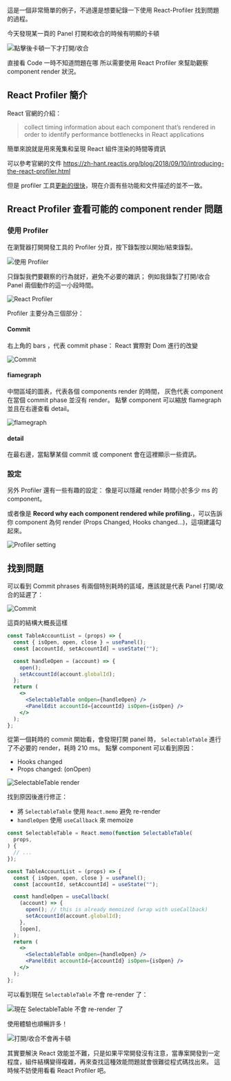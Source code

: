 這是一個非常簡單的例子，不過還是想要紀錄一下使用 React-Profiler 找到問題的過程。

今天發現某一頁的 Panel 打開和收合的時候有明顯的卡頓

![點擊後卡頓一下才打開/收合](https://imgur.com/Sr42M2f.gif)

直接看 Code 一時不知道問題在哪
所以需要使用 React Profiler 來幫助觀察 component render 狀況。

## React Profiler 簡介

React 官網的介紹：

> collect timing information about each component that’s rendered in order to identify performance bottlenecks in React applications

簡單來說就是用來蒐集和呈現 React 組件渲染的時間等資訊

可以參考官網的文件
https://zh-hant.reactjs.org/blog/2018/09/10/introducing-the-react-profiler.html

但是 profiler 工具[更新的很快](https://stackoverflow.com/questions/61120759/why-react-dev-tools-profiler-dont-show-me-component-props)，現在介面有些功能和文件描述的並不一致。

## Rreact Profiler 查看可能的 component render 問題

### 使用 Profiler

在瀏覽器打開開發工具的 Profiler 分頁，按下錄製按以開始/結束錄製。

![使用 Profiler](https://imgur.com/w1oCdyj.jpg)

只錄製我們要觀察的行為就好，避免不必要的雜訊；
例如我錄製了打開/收合 Panel 兩個動作的這一小段時間。

![React Profiler](https://imgur.com/GPl6nSK.jpg)

Profiler 主要分為三個部分：

#### Commit

右上角的 bars ，代表 commit phase： React 實際對 Dom 進行的改變

![Commit](https://imgur.com/bBPOJp6.jpg)

#### fiamegraph

中間區域的圖表，代表各個 components render 的時間，
灰色代表 component 在當個 commit phase 並沒有 render。
點擊 component 可以縮放 flamegraph 並且在右邊查看 detail。

![flamegraph](https://imgur.com/LqBiGMy.jpg)

#### detail

在最右邊，當點擊某個 commit 或 component 會在這裡顯示一些資訊。

### 設定

另外 Profiler 還有一些有趣的設定：
像是可以隱藏 render 時間小於多少 ms 的 component。

或者像是 **Record why each component rendered while profiling.**，可以告訴你 component 為何 render (Props Changed, Hooks changed...)，這項建議勾起來。

![Profiler setting](https://imgur.com/JNkehOX.jpg)

## 找到問題

可以看到 Commit phrases 有兩個特別耗時的區域，應該就是代表 Panel 打開/收合的延遲了：

![Commit](https://imgur.com/bBPOJp6.jpg)

這頁的結構大概長這樣

```jsx
const TableAccountList = (props) => {
  const { isOpen, open, close } = usePanel();
  const [accountId, setAccountId] = useState("");

  const handleOpen = (account) => {
    open();
    setAccountId(account.globalId);
  };
  return (
    <>
      <SelectableTable onOpen={handleOpen} />
      <PanelEdit accountId={accountId} isOpen={isOpen} />
    </>
  );
};
```

從第一個耗時的 commit 開始看，會發現打開 panel 時， `SelectableTable` 進行了不必要的 render，耗時 210 ms。
點擊 component 可以看到原因：

- Hooks changed
- Props changed: (onOpen)

![SelectableTable render](https://imgur.com/PkjOHjQ.jpg)

找到原因後進行修正：

- 將 `SelectableTable` 使用 `React.memo` 避免 re-render
- `handleOpen` 使用 `useCallback` 來 memoize

```jsx
const SelectableTable = React.memo(function SelectableTable(
  props,
) {
  // ...
});

const TableAccountList = (props) => {
  const { isOpen, open, close } = usePanel();
  const [accountId, setAccountId] = useState("");

  const handleOpen = useCallback(
    (account) => {
      open(); // this is already memoized (wrap with useCallback)
      setAccountId(account.globalId);
    },
    [open],
  );
  return (
    <>
      <SelectableTable onOpen={handleOpen} />
      <PanelEdit accountId={accountId} isOpen={isOpen} />
    </>
  );
};
```

可以看到現在 `SelectableTable` 不會 re-render 了：

![現在 SelectableTable 不會 re-render 了](https://imgur.com/g566uqG.jpg)

使用體驗也順暢許多！

![打開/收合不會再卡頓](https://imgur.com/CrmqlDp.gif)

其實要解決 React 效能並不難，只是如果平常開發沒有注意，當專案開發到一定程度，組件結構變得複雜，再來查找這種效能問題就會很難從程式碼找出來。
這時候不妨使用看看 React Profiler 吧。
